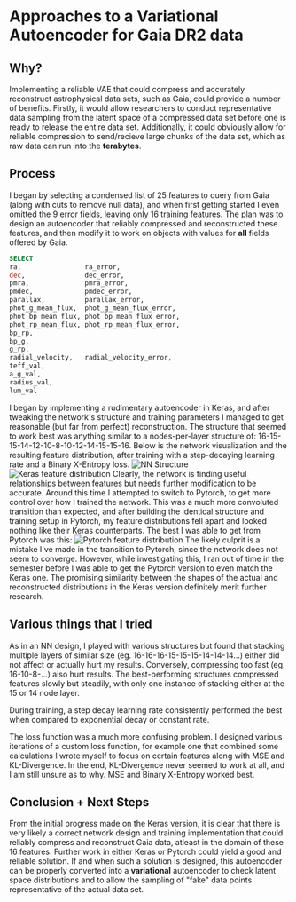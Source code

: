 # Approaches to a Variational Autoencoder for Gaia DR2 data
## Why?
Implementing a reliable VAE that could compress and accurately reconstruct astrophysical data sets, such as Gaia, could provide a number of benefits. Firstly, it would allow researchers to conduct representative data sampling from the latent space of a compressed data set before one is ready to release the entire data set. Additionally, it could obviously allow for reliable compression to send/recieve large chunks of the data set, which as raw data can run into the **terabytes**.
## Process
I began by selecting a condensed list of 25 features to query from Gaia (along with cuts to remove null data), and when first getting started I even omitted the 9 error fields, leaving only 16 training features. The plan was to design an autoencoder that reliably compressed and reconstructed these features, and then modify it to work on objects with values for **all** fields offered by Gaia.
```SQL
SELECT
ra,                ra_error,
dec,               dec_error,
pmra,              pmra_error,
pmdec,             pmdec_error,
parallax,          parallax_error,
phot_g_mean_flux,  phot_g_mean_flux_error,
phot_bp_mean_flux, phot_bp_mean_flux_error,
phot_rp_mean_flux, phot_rp_mean_flux_error,
bp_rp,
bp_g,
g_rp,
radial_velocity,   radial_velocity_error,
teff_val,
a_g_val,
radius_val,
lum_val
```
I began by implementing a rudimentary autoencoder in Keras, and after tweaking the network's structure and training parameters I managed to get reasonable (but far from perfect) reconstruction. The structure that seemed to work best was anything similar to a nodes-per-layer structure of: 16-15-15-14-12-10-8-10-12-14-15-15-16. Below is the network visualization and the resulting feature distribution, after training with a step-decaying learning rate and a Binary X-Entropy loss.
![NN Structure](readme_graphics/nn.png)
![Keras feature distribution](readme_graphics/best_keras_ft.png)
Clearly, the network is finding useful relationships between features but needs further modification to be accurate. Around this time I attempted to switch to Pytorch, to get more control over how I trained the network. This was a much more convoluted transition than expected, and after building the identical structure and training setup in Pytorch, my feature distributions fell apart and looked nothing like their Keras counterparts. The best I was able to get from Pytorch was this:
![Pytorch feature distribution](readme_graphics/best_pytorch_ft.png)
The likely culprit is a mistake I've made in the transition to Pytorch, since the network does not seem to converge. However, while investigating this, I ran out of time in the semester before I was able to get the Pytorch version to even match the Keras one. The promising similarity between the shapes of the actual and reconstructed distributions in the Keras version definitely merit further research.
## Various things that I tried
As in an NN design, I played with various structures but found that stacking multiple layers of similar size (eg. 16-16-16-15-15-15-14-14-14...) either did not affect or actually hurt my results. Conversely, compressing too fast (eg. 16-10-8-...) also hurt results. The best-performing structures compressed features slowly but steadily, with only one instance of stacking either at the 15 or 14 node layer.  

During training, a step decay learning rate consistently performed the best when compared to exponential decay or constant rate.  

The loss function was a much more confusing problem. I designed various iterations of a custom loss function, for example one that combined some calculations I wrote myself to focus on certain features along with MSE and KL-Divergence. In the end, KL-Divergence never seemed to work at all, and I am still unsure as to why. MSE and Binary X-Entropy worked best. 
## Conclusion + Next Steps
From the initial progress made on the Keras version, it is clear that there is very likely a correct network design and training implementation that could reliably compress and reconstruct Gaia data, atleast in the domain of these 16 features. Further work in either Keras or Pytorch could yield a good and reliable solution. If and when such a solution is designed, this autoencoder can be properly converted into a **variational** autoencoder to check latent space distributions and to allow the sampling of "fake" data points representative of the actual data set.
